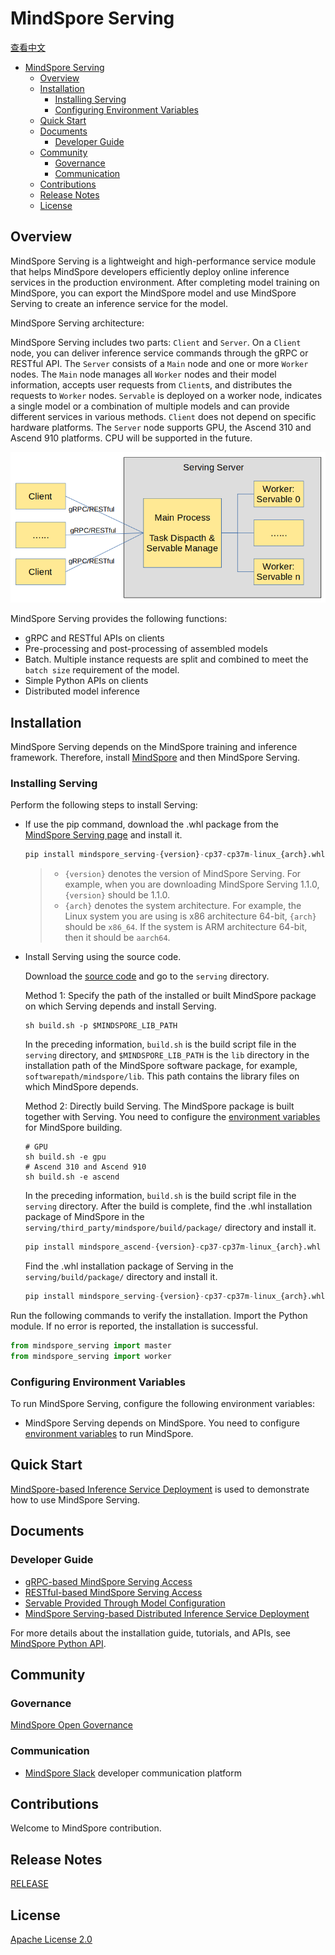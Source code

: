 # MindSpore Serving

[查看中文](./README_CN.md)

<!-- TOC -->

- [MindSpore Serving](#mindspore-serving)
    - [Overview](#overview)
    - [Installation](#installation)
        - [Installing Serving](#installing-serving)
        - [Configuring Environment Variables](#configuring-environment-variables)
    - [Quick Start](#quick-start)
    - [Documents](#documents)
        - [Developer Guide](#developer-guide)
    - [Community](#community)
        - [Governance](#governance)
        - [Communication](#communication)
    - [Contributions](#contributions)
    - [Release Notes](#release-notes)
    - [License](#license)

<!-- /TOC -->

## Overview

MindSpore Serving is a lightweight and high-performance service module that helps MindSpore developers efficiently deploy online inference services in the production environment. After completing model training on MindSpore, you can export the MindSpore model and use MindSpore Serving to create an inference service for the model.  

MindSpore Serving architecture:

MindSpore Serving includes two parts: `Client` and `Server`. On a `Client` node, you can deliver inference service commands through the gRPC or RESTful API. The `Server` consists of a `Main` node and one or more `Worker` nodes. The `Main` node manages all `Worker` nodes and their model information, accepts user requests from `Client`s, and distributes the requests to `Worker` nodes. `Servable` is deployed on a worker node, indicates a single model or a combination of multiple models and can provide different services in various methods. `Client` does not depend on specific hardware platforms. The `Server` node supports GPU, the Ascend 310 and Ascend 910 platforms. CPU will be supported in the future.  

<img src="docs/architecture.png" alt="MindSpore Architecture" width="600"/>

MindSpore Serving provides the following functions:

- gRPC and RESTful APIs on clients
- Pre-processing and post-processing of assembled models
- Batch. Multiple instance requests are split and combined to meet the `batch size` requirement of the model.
- Simple Python APIs on clients
- Distributed model inference

## Installation

MindSpore Serving depends on the MindSpore training and inference framework. Therefore, install [MindSpore](https://gitee.com/mindspore/mindspore/blob/r1.3/README.md#installation) and then MindSpore Serving.

### Installing Serving

Perform the following steps to install Serving:

- If use the pip command, download the .whl package from the [MindSpore Serving page](https://www.mindspore.cn/versions/en) and install it.

    ```python
    pip install mindspore_serving-{version}-cp37-cp37m-linux_{arch}.whl
    ```

    > - `{version}` denotes the version of MindSpore Serving. For example, when you are downloading MindSpore Serving 1.1.0, `{version}` should be 1.1.0.
    > - `{arch}` denotes the system architecture. For example, the Linux system you are using is x86 architecture 64-bit, `{arch}` should be `x86_64`. If the system is ARM architecture 64-bit, then it should be `aarch64`.

- Install Serving using the source code.

    Download the [source code](https://gitee.com/mindspore/serving) and go to the `serving` directory.

    Method 1: Specify the path of the installed or built MindSpore package on which Serving depends and install Serving.

    ```shell
    sh build.sh -p $MINDSPORE_LIB_PATH
    ```

    In the preceding information, `build.sh` is the build script file in the `serving` directory, and `$MINDSPORE_LIB_PATH` is the `lib` directory in the installation path of the MindSpore software package, for example, `softwarepath/mindspore/lib`. This path contains the library files on which MindSpore depends.

    Method 2: Directly build Serving. The MindSpore package is built together with Serving. You need to configure the [environment variables](https://gitee.com/mindspore/docs/blob/r1.3/install/mindspore_ascend_install_source_en.md#configuring-environment-variables) for MindSpore building.

    ```shell
    # GPU
    sh build.sh -e gpu
    # Ascend 310 and Ascend 910
    sh build.sh -e ascend
    ```

    In the preceding information, `build.sh` is the build script file in the `serving` directory. After the build is complete, find the .whl installation package of MindSpore in the `serving/third_party/mindspore/build/package/` directory and install it.

    ```python
    pip install mindspore_ascend-{version}-cp37-cp37m-linux_{arch}.whl
    ```

    Find the .whl installation package of Serving in the `serving/build/package/` directory and install it.

    ```python
    pip install mindspore_serving-{version}-cp37-cp37m-linux_{arch}.whl
    ```

Run the following commands to verify the installation. Import the Python module. If no error is reported, the installation is successful.

```python
from mindspore_serving import master
from mindspore_serving import worker
```

### Configuring Environment Variables

To run MindSpore Serving, configure the following environment variables:

- MindSpore Serving depends on MindSpore. You need to configure [environment variables](https://gitee.com/mindspore/docs/blob/r1.3/install/mindspore_ascend_install_source_en.md#configuring-environment-variables) to run MindSpore.

## Quick Start

[MindSpore-based Inference Service Deployment](https://www.mindspore.cn/tutorial/inference/en/master/serving_example.html) is used to demonstrate how to use MindSpore Serving.

## Documents

### Developer Guide

- [gRPC-based MindSpore Serving Access](https://www.mindspore.cn/tutorial/inference/en/master/serving_grpc.html)
- [RESTful-based MindSpore Serving Access](https://www.mindspore.cn/tutorial/inference/en/master/serving_restful.html)
- [Servable Provided Through Model Configuration](https://www.mindspore.cn/tutorial/inference/en/master/serving_model.html)
- [MindSpore Serving-based Distributed Inference Service Deployment](https://www.mindspore.cn/tutorial/inference/en/master/serving_distributed_example.html)

For more details about the installation guide, tutorials, and APIs, see [MindSpore Python API](https://www.mindspore.cn/doc/api_python/en/master/index.html).

## Community

### Governance

[MindSpore Open Governance](https://gitee.com/mindspore/community/blob/master/governance.md)

### Communication

- [MindSpore Slack](https://join.slack.com/t/mindspore/shared_invite/zt-dgk65rli-3ex4xvS4wHX7UDmsQmfu8w) developer communication platform

## Contributions

Welcome to MindSpore contribution.

## Release Notes

[RELEASE](RELEASE.md)

## License

[Apache License 2.0](LICENSE)
